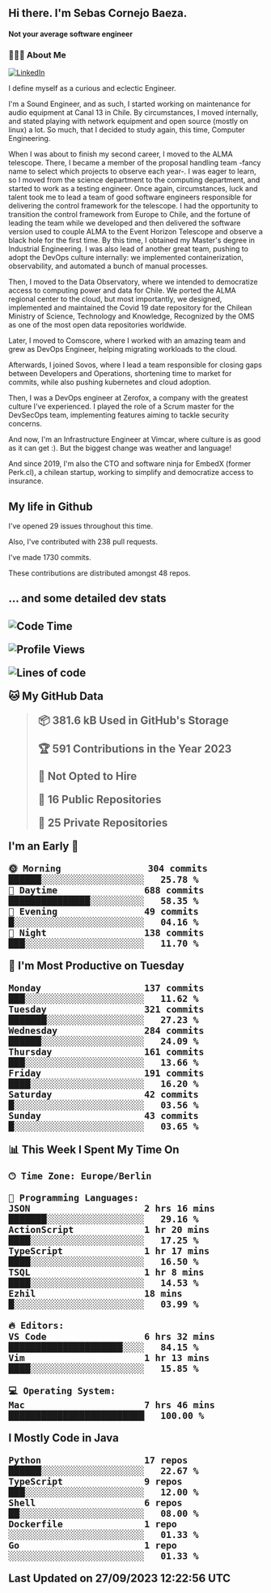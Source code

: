 <h2> Hi there.  I'm Sebas Cornejo Baeza.</h2>
<h4> Not your average software engineer</h4>
<h3> 👨🏻‍💻 About Me </h3>
<a href="http://linkedin.com/in/sebastian-cornejo-baeza/"><img alt="LinkedIn" src="https://img.shields.io/badge/Sebas%20Cornejo%20-informational?style=appveyor&logo=linkedin"></a>


I define myself as a curious and eclectic Engineer.

I'm a Sound Engineer, and as such, I started working on maintenance for audio equipment at Canal 13 in Chile.
By circumstances, I moved internally, and stated playing with network equipment and open source (mostly on linux) 
a lot. So much, that I decided to study again, this time, Computer Engineering.

When I was about to finish my second career, I moved to the ALMA telescope. There, I became a member of the proposal handling team
-fancy name to select which projects to observe each year-. 
I was eager to learn, so I moved from the science department to the computing department, and started to work as 
a testing engineer. Once again, circumstances, luck and talent took me to lead a team of good software engineers 
responsible for delivering the control framework for the telescope. I had the opportunity to transition the control framework from
Europe to Chile, and the fortune of leading the team while we developed and then delivered the software
version used to couple ALMA to the Event Horizon Telescope and observe a black hole for the first time.
By this time, I obtained my Master's degree in Industrial Engineering.
I was also lead of another great team, pushing to adopt the DevOps culture internally: we implemented containerization, observability, and automated a bunch of manual processes.

Then, I moved to the Data Observatory, where we intended to democratize access to computing power
and data for Chile. We ported the ALMA regional center to the cloud, but most importantly, we designed, implemented
and maintained the Covid 19 date repository for the Chilean Ministry of Science, Technology and Knowledge, Recognized by the OMS as one of the most open
data repositories worldwide.

Later, I moved to Comscore, where I worked with an amazing team and grew as DevOps Engineer, helping migrating workloads to the cloud.

Afterwards, I joined Sovos, where I lead a team responsible for closing gaps between Developers and Operations, shortening time to market for commits, while
also pushing kubernetes and cloud adoption.

Then, I was a DevOps engineer at Zerofox, a company with the greatest culture I've experienced. I played the role of a Scrum master for the DevSecOps team,
implementing features aiming to tackle security concerns.

And now, I'm an Infrastructure Engineer at Vimcar, where culture is as good as it can get :). But the biggest change was weather and language!
 
And since 2019, I'm also the CTO and software ninja for EmbedX (former Perk.cl), a chilean startup, working to simplify and democratize access to insurance.

<h2> My life in Github </h2>

I've opened 29 issues throughout this time.

Also, I've contributed with 238 pull requests.

I've made 1730 commits.

These contributions are distributed amongst 48 repos.

<h2>... and some detailed dev stats<h2>

<!--START_SECTION:waka-->
![Code Time](http://img.shields.io/badge/Code%20Time-501%20hrs%2042%20mins-blue)

![Profile Views](http://img.shields.io/badge/Profile%20Views-0-blue)

![Lines of code](https://img.shields.io/badge/From%20Hello%20World%20I%27ve%20Written-791.8%20thousand%20lines%20of%20code-blue)

**🐱 My GitHub Data** 

> 📦 381.6 kB Used in GitHub's Storage 
 > 
> 🏆 591 Contributions in the Year 2023
 > 
> 🚫 Not Opted to Hire
 > 
> 📜 16 Public Repositories 
 > 
> 🔑 25 Private Repositories 
 > 
**I'm an Early 🐤** 

```text
🌞 Morning                304 commits         ██████░░░░░░░░░░░░░░░░░░░   25.78 % 
🌆 Daytime                688 commits         ███████████████░░░░░░░░░░   58.35 % 
🌃 Evening                49 commits          █░░░░░░░░░░░░░░░░░░░░░░░░   04.16 % 
🌙 Night                  138 commits         ███░░░░░░░░░░░░░░░░░░░░░░   11.70 % 
```
📅 **I'm Most Productive on Tuesday** 

```text
Monday                   137 commits         ███░░░░░░░░░░░░░░░░░░░░░░   11.62 % 
Tuesday                  321 commits         ███████░░░░░░░░░░░░░░░░░░   27.23 % 
Wednesday                284 commits         ██████░░░░░░░░░░░░░░░░░░░   24.09 % 
Thursday                 161 commits         ███░░░░░░░░░░░░░░░░░░░░░░   13.66 % 
Friday                   191 commits         ████░░░░░░░░░░░░░░░░░░░░░   16.20 % 
Saturday                 42 commits          █░░░░░░░░░░░░░░░░░░░░░░░░   03.56 % 
Sunday                   43 commits          █░░░░░░░░░░░░░░░░░░░░░░░░   03.65 % 
```


📊 **This Week I Spent My Time On** 

```text
🕑︎ Time Zone: Europe/Berlin

💬 Programming Languages: 
JSON                     2 hrs 16 mins       ███████░░░░░░░░░░░░░░░░░░   29.16 % 
ActionScript             1 hr 20 mins        ████░░░░░░░░░░░░░░░░░░░░░   17.25 % 
TypeScript               1 hr 17 mins        ████░░░░░░░░░░░░░░░░░░░░░   16.50 % 
TSQL                     1 hr 8 mins         ████░░░░░░░░░░░░░░░░░░░░░   14.53 % 
Ezhil                    18 mins             █░░░░░░░░░░░░░░░░░░░░░░░░   03.99 % 

🔥 Editors: 
VS Code                  6 hrs 32 mins       █████████████████████░░░░   84.15 % 
Vim                      1 hr 13 mins        ████░░░░░░░░░░░░░░░░░░░░░   15.85 % 

💻 Operating System: 
Mac                      7 hrs 46 mins       █████████████████████████   100.00 % 
```

**I Mostly Code in Java** 

```text
Python                   17 repos            ██████░░░░░░░░░░░░░░░░░░░   22.67 % 
TypeScript               9 repos             ███░░░░░░░░░░░░░░░░░░░░░░   12.00 % 
Shell                    6 repos             ██░░░░░░░░░░░░░░░░░░░░░░░   08.00 % 
Dockerfile               1 repo              ░░░░░░░░░░░░░░░░░░░░░░░░░   01.33 % 
Go                       1 repo              ░░░░░░░░░░░░░░░░░░░░░░░░░   01.33 % 
```




 Last Updated on 27/09/2023 12:22:56 UTC
<!--END_SECTION:waka-->
